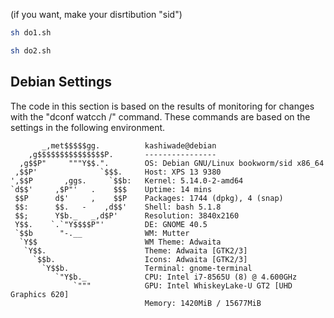 (if you want, make your disrtibution "sid")

```sh
sh do1.sh
```

```sh
sh do2.sh
```


## Debian Settings
The code in this section is based on the results of monitoring for changes with the "dconf watcch /" command.
These commands are based on the settings in the following environment.
```
       _,met$$$$$gg.          kashiwade@debian 
    ,g$$$$$$$$$$$$$$$P.       ---------------- 
  ,g$$P"     """Y$$.".        OS: Debian GNU/Linux bookworm/sid x86_64 
 ,$$P'              `$$$.     Host: XPS 13 9380 
',$$P       ,ggs.     `$$b:   Kernel: 5.14.0-2-amd64 
`d$$'     ,$P"'   .    $$$    Uptime: 14 mins 
 $$P      d$'     ,    $$P    Packages: 1744 (dpkg), 4 (snap) 
 $$:      $$.   -    ,d$$'    Shell: bash 5.1.8 
 $$;      Y$b._   _,d$P'      Resolution: 3840x2160 
 Y$$.    `.`"Y$$$$P"'         DE: GNOME 40.5 
 `$$b      "-.__              WM: Mutter 
  `Y$$                        WM Theme: Adwaita 
   `Y$$.                      Theme: Adwaita [GTK2/3] 
     `$$b.                    Icons: Adwaita [GTK2/3] 
       `Y$$b.                 Terminal: gnome-terminal 
          `"Y$b._             CPU: Intel i7-8565U (8) @ 4.600GHz 
              `"""            GPU: Intel WhiskeyLake-U GT2 [UHD Graphics 620] 
                              Memory: 1420MiB / 15677MiB 
```


